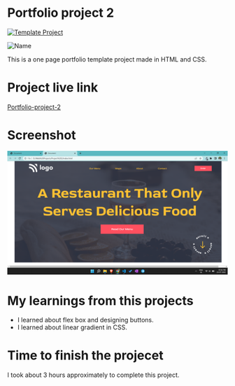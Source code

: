 # Portfolio project 2

[![Template Project](https://img.shields.io/badge/Technologies%20-HTML%2FCSS-brightgreen)](http://www.gnu.org/licenses/agpl-3.0)

![Name](https://img.shields.io/badge/Dhrumil-Bhut-success)

This is a one page portfolio template project made in HTML and CSS.

# Project live link

[Portfolio-project-2](https://bucolic-toffee-db6a87.netlify.app)

# Screenshot

![Screenshot](./2.png)

# My learnings from this projects

- I learned about flex box and designing buttons.
- I learned about linear gradient in CSS.

# Time to finish the projecet

I took about 3 hours approximately to complete this project.
